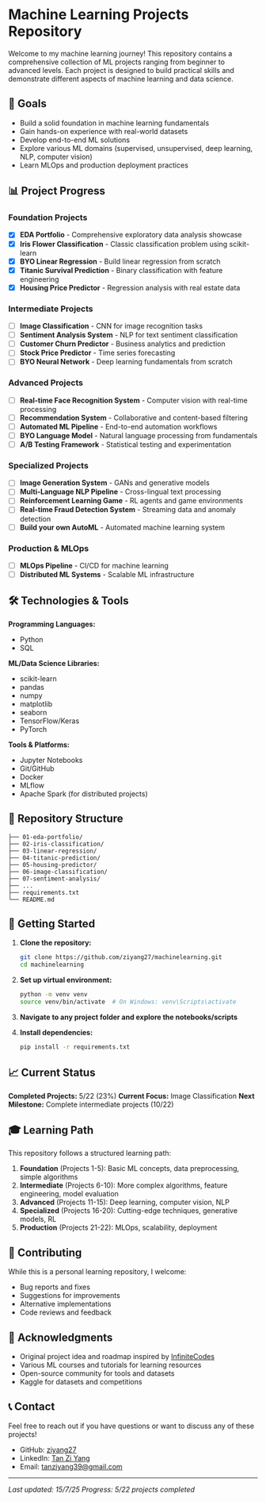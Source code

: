 # Machine Learning Projects Repository

Welcome to my machine learning journey! This repository contains a comprehensive collection of ML projects ranging from beginner to advanced levels. Each project is designed to build practical skills and demonstrate different aspects of machine learning and data science.

## 🎯 Goals

- Build a solid foundation in machine learning fundamentals
- Gain hands-on experience with real-world datasets
- Develop end-to-end ML solutions
- Explore various ML domains (supervised, unsupervised, deep learning, NLP, computer vision)
- Learn MLOps and production deployment practices

## 📊 Project Progress

### Foundation Projects
- [x] **EDA Portfolio** - Comprehensive exploratory data analysis showcase
- [x] **Iris Flower Classification** - Classic classification problem using scikit-learn
- [x] **BYO Linear Regression** - Build linear regression from scratch
- [x] **Titanic Survival Prediction** - Binary classification with feature engineering
- [x] **Housing Price Predictor** - Regression analysis with real estate data

### Intermediate Projects
- [ ] **Image Classification** - CNN for image recognition tasks
- [ ] **Sentiment Analysis System** - NLP for text sentiment classification
- [ ] **Customer Churn Predictor** - Business analytics and prediction
- [ ] **Stock Price Predictor** - Time series forecasting
- [ ] **BYO Neural Network** - Deep learning fundamentals from scratch

### Advanced Projects
- [ ] **Real-time Face Recognition System** - Computer vision with real-time processing
- [ ] **Recommendation System** - Collaborative and content-based filtering
- [ ] **Automated ML Pipeline** - End-to-end automation workflows
- [ ] **BYO Language Model** - Natural language processing from fundamentals
- [ ] **A/B Testing Framework** - Statistical testing and experimentation

### Specialized Projects
- [ ] **Image Generation System** - GANs and generative models
- [ ] **Multi-Language NLP Pipeline** - Cross-lingual text processing
- [ ] **Reinforcement Learning Game** - RL agents and game environments
- [ ] **Real-time Fraud Detection System** - Streaming data and anomaly detection
- [ ] **Build your own AutoML** - Automated machine learning system

### Production & MLOps
- [ ] **MLOps Pipeline** - CI/CD for machine learning
- [ ] **Distributed ML Systems** - Scalable ML infrastructure

## 🛠️ Technologies & Tools

**Programming Languages:**
- Python
- SQL

**ML/Data Science Libraries:**
- scikit-learn
- pandas
- numpy
- matplotlib
- seaborn
- TensorFlow/Keras
- PyTorch

**Tools & Platforms:**
- Jupyter Notebooks
- Git/GitHub
- Docker
- MLflow
- Apache Spark (for distributed projects)

## 📁 Repository Structure

```
├── 01-eda-portfolio/
├── 02-iris-classification/
├── 03-linear-regression/
├── 04-titanic-prediction/
├── 05-housing-predictor/
├── 06-image-classification/
├── 07-sentiment-analysis/
├── ...
├── requirements.txt
└── README.md
```

## 🚀 Getting Started

1. **Clone the repository:**
   ```bash
   git clone https://github.com/ziyang27/machinelearning.git
   cd machinelearning
   ```

2. **Set up virtual environment:**
   ```bash
   python -m venv venv
   source venv/bin/activate  # On Windows: venv\Scripts\activate
   ```
   
3. **Navigate to any project folder and explore the notebooks/scripts**

4. **Install dependencies:**
   ```bash
   pip install -r requirements.txt
   ```
   
## 📈 Current Status

**Completed Projects:** 5/22 (23%)
**Current Focus:** Image Classification
**Next Milestone:** Complete intermediate projects (10/22)

## 🎓 Learning Path

This repository follows a structured learning path:

1. **Foundation** (Projects 1-5): Basic ML concepts, data preprocessing, simple algorithms
2. **Intermediate** (Projects 6-10): More complex algorithms, feature engineering, model evaluation
3. **Advanced** (Projects 11-15): Deep learning, computer vision, NLP
4. **Specialized** (Projects 16-20): Cutting-edge techniques, generative models, RL
5. **Production** (Projects 21-22): MLOps, scalability, deployment

## 🤝 Contributing

While this is a personal learning repository, I welcome:
- Bug reports and fixes
- Suggestions for improvements
- Alternative implementations
- Code reviews and feedback

## 🙏 Acknowledgments

- Original project idea and roadmap inspired by [InfiniteCodes](https://www.youtube.com/watch?v=QlbyGPVaRSE&ab_channel=InfiniteCodes)
- Various ML courses and tutorials for learning resources
- Open-source community for tools and datasets
- Kaggle for datasets and competitions

## 📞 Contact

Feel free to reach out if you have questions or want to discuss any of these projects!

- GitHub: [ziyang27](https://github.com/ziyang27)
- LinkedIn: [Tan Zi Yang](https://www.linkedin.com/in/tan-zi-yang-479b02237/)
- Email: tanziyang39@gmail.com

---

*Last updated: 15/7/25*
*Progress: 5/22 projects completed*
